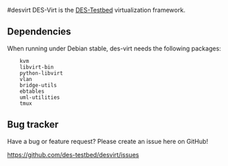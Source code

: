 #desvirt
DES-Virt is the [DES-Testbed](http://des-testbed.net/node/4) virtualization framework.

Dependencies
------------
When running under Debian stable, des-virt needs the following packages:

		kvm 
		libvirt-bin 
		python-libvirt 
		vlan 
		bridge-utils 
		ebtables 
		uml-utilities
        tmux

Bug tracker
-----------
Have a bug or feature request? Please create an issue here on GitHub!

https://github.com/des-testbed/desvirt/issues
